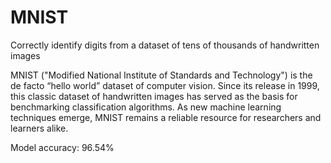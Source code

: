 # MNIST
Correctly identify digits from a dataset of tens of thousands of handwritten images

MNIST ("Modified National Institute of Standards and Technology") is the de facto “hello world” dataset of computer vision. Since its release in 1999, this classic dataset of handwritten images has served as the basis for benchmarking classification algorithms. As new machine learning techniques emerge, MNIST remains a reliable resource for researchers and learners alike.

Model accuracy: 96.54%
